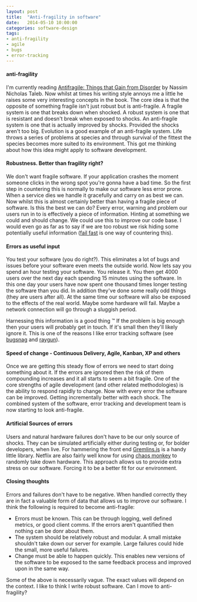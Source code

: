 ```yaml
---
layout: post
title:  "Anti-fragility in software"
date:   2014-05-10 10:00:00
categories: software-design
tags:
- anti-fragility
- agile
- bugs
- error-tracking
---
```


#### anti-fragility
I'm currently reading [Antifragile: Things that Gain from Disorder][book-antifragile] by Nassim Nicholas Taleb.
Now whilst at times his writing style annoys me a little he raises some very interesting concepts in the book.
The core idea is that the opposite of something fragile isn't just robust but is anti-fragile.
A fragile system is one that breaks down when shocked.
A robust system is one that is resistant and doesn't break when exposed to shocks.
An anti-fragile system is one that is actually improved by shocks. Provided the shocks aren't too big.
Evolution is a good example of an anti-fragile system.
Life throws a series of problems at species and through survival of the fittest the species becomes more suited to its environment.
This got me thinking about how this idea might apply to software development.

#### Robustness. Better than fragility right?
We don't want fragile software. If your application crashes the moment someone clicks in the wrong spot you're gonna have a bad time.
So the first step in countering this is normally to make our software less error prone.
When a service dies we handle it gracefully and carry on as best we can.
Now whilst this is almost certainly better than having a fragile piece of software. Is this the best we can do?
Every error, warning and problem our users run in to is effectively a piece of information. Hinting at something we could and should change.
We could use this to improve our code base.
I would even go as far as to say if we are too robust we risk hiding some potentially useful information ([fail fast][wiki-fail-fast] is one way of countering this).

#### Errors as useful input
You test your software (you do right?).
This eliminates a lot of bugs and issues before your software even meets the outside world.
Now lets say you spend an hour testing your software.
You release it. You then get 4000 users over the next day each spending 15 minutes using the software.
In this one day your users have now spent one thousand times longer testing the software than you did.
In addition they've done some really odd things (they are users after all).
At the same time our software will also be exposed to the effects of the real world. Maybe some hardware will fail.
Maybe a network connection will go through a sluggish period.

Harnessing this information is a good thing &trade;
If the problem is big enough then your users will probably get in touch.
If it's small then they'll likely ignore it.
This is one of the reasons I like error tracking software (see [bugsnag][errors-bugsnag] and [raygun][errors-raygun]).

#### Speed of change - Continuous Delivery, Agile, Kanban, XP and others
Once we are getting this steady flow of errors we need to start doing something about it.
If the errors are ignored then the risk of them compounding increases and it all starts to seem a bit fragile.
One of the core strengths of agile development (and other related methodologies) is the ability to respond rapidly to change.
Now with every error the software can be improved. Getting incrementally better with each shock.
The combined system of the software, error tracking and development team is now starting to look anti-fragile.

#### Artificial Sources of errors
Users and natural hardware failures don't have to be our only source of shocks.
They can be simulated artificially either during testing or, for bolder developers, when live.
For hammering the front end [Gremlins.js][random-gemlins] is a handy little library.
Netflix are also fairly well know for using [chaos monkey][random-chaosmonkey] to randomly take down hardware.
This approach allows us to provide extra stress on our software. Forcing it to be a better fit for our environment.

#### Closing thoughts
Errors and failures don't have to be negative.
When handled correctly they are in fact a valuable form of data that allows us to improve our software.
I think the following is required to become anti-fragile:

 * Errors must be known. This can be through logging, well defined metrics, or good client comms. If the errors
 aren't quantified then nothing can be donr about them.
 * The system should be relatively robust and modular. A small mistake shouldn't take down our server for example.
 Large failures could hide the small, more useful failures.
 * Change must be able to happen quickly.
 This enables new versions of the software to be exposed to the same feedback process and improved upon in the same way.

Some of the above is necessarily vague. The exact values will depend on the context.
I like to think I write robust software. Can I move to anti-fragility?

[book-antifragile]: http://en.wikipedia.org/wiki/Antifragile
[errors-bugsnag]: http://bugsnag.com
[errors-raygun]: http://raygun.io
[random-gemlins]: https://github.com/marmelab/gremlins.js
[random-chaosmonkey]: https://github.com/Netflix/SimianArmy
[wiki-fail-fast]: http://en.wikipedia.org/wiki/Fail-fast